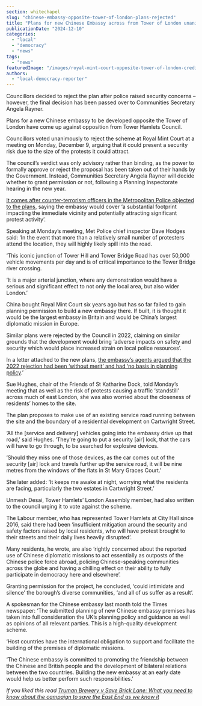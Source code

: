 ```yaml
---
section: whitechapel
slug: "chinese-embassy-opposite-tower-of-london-plans-rejected"
title: "Plans for new Chinese Embassy across from Tower of London unanimously rejected by Council"
publicationDate: "2024-12-10"
categories: 
  - "local"
  - "democracy"
  - "news"
tags: 
  - "news"
featuredImage: "/images/royal-mint-court-opposite-tower-of-london-credit-google.jpg"
authors: 
  - "local-democracy-reporter"
---
```


Councillors decided to reject the plan after police raised security concerns – however, the final decision has been passed over to Communities Secretary Angela Rayner.

Plans for a new Chinese embassy to be developed opposite the Tower of London have come up against opposition from Tower Hamlets Council.

Councillors voted unanimously to reject the scheme at Royal Mint Court at a meeting on Monday, December 9, arguing that it could present a security risk due to the size of the protests it could attract.

The council’s verdict was only advisory rather than binding, as the power to formally approve or reject the proposal has been taken out of their hands by the Government. Instead, Communities Secretary Angela Rayner will decide whether to grant permission or not, following a Planning Inspectorate hearing in the new year.

[It comes after counter-terrorism officers in the Metropolitan Police objected to the plans,](https://whitechapellondon.co.uk/plans-to-relocate-the-chinese-embassy-to-tower-hamlets-have-prompted-police-concerns-over-the-impact-of-potential-protests-on-residents-and-traffic/) saying the embassy would cover ‘a substantial footprint impacting the immediate vicinity and potentially attracting significant protest activity’.

Speaking at Monday’s meeting, Met Police chief inspector Dave Hodges said: ‘In the event that more than a relatively small number of protesters attend the location, they will highly likely spill into the road.

‘This iconic junction of Tower Hill and Tower Bridge Road has over 50,000 vehicle movements per day and is of critical importance to the Tower Bridge river crossing.

‘It is a major arterial junction, where any demonstration would have a serious and significant effect to not only the local area, but also wider London.’

China bought Royal Mint Court six years ago but has so far failed to gain planning permission to build a new embassy there. If built, it is thought it would be the largest embassy in Britain and would be China’s largest diplomatic mission in Europe.

Similar plans were rejected by the Council in 2022, claiming on similar grounds that the development would bring ‘adverse impacts on safety and security which would place increased strain on local police resources’.

In a letter attached to the new plans, [the embassy’s agents argued that the 2022 rejection had been ‘without merit’ and had ‘no basis in planning policy](https://whitechapellondon.co.uk/chinese-embassy-relocation-tower-of-london-government-to-decide/).’

Sue Hughes, chair of the Friends of St Katharine Dock, told Monday’s meeting that as well as the risk of protests causing a traffic ‘standstill’ across much of east London, she was also worried about the closeness of residents’ homes to the site.

The plan proposes to make use of an existing service road running between the site and the boundary of a residential development on Cartwright Street.

‘All the \[service and delivery\] vehicles going into the embassy drive up that road,’ said Hughes. ‘They’re going to put a security \[air\] lock, that the cars will have to go through, to be searched for explosive devices.

‘Should they miss one of those devices, as the car comes out of the security \[air\] lock and travels further up the service road, it will be nine metres from the windows of the flats in St Mary Graces Court.’

She later added: ‘It keeps me awake at night, worrying what the residents are facing, particularly the two estates in Cartwright Street.’

Unmesh Desai, Tower Hamlets’ London Assembly member, had also written to the council urging it to vote against the scheme.

The Labour member, who has represented Tower Hamlets at City Hall since 2016, said there had been ‘insufficient mitigation around the security and safety factors raised by local residents, who will have protest brought to their streets and their daily lives heavily disrupted’.

Many residents, he wrote, are also ‘rightly concerned about the reported use of Chinese diplomatic missions to act essentially as outposts of the Chinese police force abroad, policing Chinese-speaking communities across the globe and having a chilling effect on their ability to fully participate in democracy here and elsewhere’.

Granting permission for the project, he concluded, ‘could intimidate and silence’ the borough’s diverse communities, ‘and all of us suffer as a result’.

A spokesman for the Chinese embassy last month told the Times newspaper: ‘The submitted planning of new Chinese embassy premises has taken into full consideration the UK’s planning policy and guidance as well as opinions of all relevant parties. This is a high-quality development scheme.

‘Host countries have the international obligation to support and facilitate the building of the premises of diplomatic missions.

‘The Chinese embassy is committed to promoting the friendship between the Chinese and British people and the development of bilateral relations between the two countries. Building the new embassy at an early date would help us better perform such responsibilities.’

_If you liked this read_ [_Truman Brewery v Save Brick Lane: What you need to know about the campaign to save the East End as we know it_](https://whitechapellondon.co.uk/save-brick-lane-campaign-regroups-against-truman-brewery-new-plans/)
